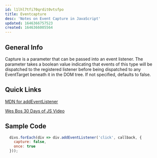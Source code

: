 ```yaml
---
id: l1lhl7tfi70qrdit0vtsfpo
title: Eventcapture
desc: 'Notes on Event Capture in JavaScript'
updated: 1646366757523
created: 1646366005564
---
```

## General Info

Capture is a parameter that can be passed into an event listener. The parameter takes a boolean value indicating that events of this type will be dispatched to the registered listener before being dispatched to any EventTarget beneath it in the DOM tree. If not specified, defaults to false.

## Quick Links

[MDN for addEventListener](https://developer.mozilla.org/en-US/docs/Web/API/EventTarget/addEventListener)

[Wes Bos 30 Days of JS Video](https://www.youtube.com/watch?v=F1anRyL37lE)

## Sample Code

```javascript
  divs.forEach(div => div.addEventListener('click', callback, {
    capture: false,
    once: true
  }));
```
